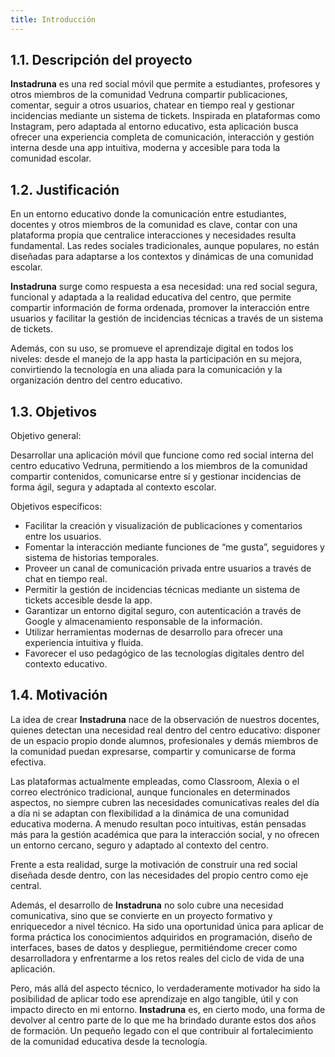 ```yaml
---
title: Introducción
---
```


<div class="justify-text">

## 1.1. Descripción del proyecto

**Instadruna** es una red social móvil que permite a estudiantes, profesores y otros miembros de la comunidad Vedruna compartir publicaciones, comentar, seguir a otros usuarios, chatear en tiempo real y gestionar incidencias mediante un sistema de tickets. Inspirada en plataformas como Instagram, pero adaptada al entorno educativo, esta aplicación busca ofrecer una experiencia completa de comunicación, interacción y gestión interna desde una app intuitiva, moderna y accesible para toda la comunidad escolar.

## 1.2. Justificación

En un entorno educativo donde la comunicación entre estudiantes, docentes y otros miembros de la comunidad es clave, contar con una plataforma propia que centralice interacciones y necesidades resulta fundamental. Las redes sociales tradicionales, aunque populares, no están diseñadas para adaptarse a los contextos y dinámicas de una comunidad escolar.

**Instadruna** surge como respuesta a esa necesidad: una red social segura, funcional y adaptada a la realidad educativa del centro, que permite compartir información de forma ordenada, promover la interacción entre usuarios y facilitar la gestión de incidencias técnicas a través de un sistema de tickets.

Además, con su uso, se promueve el aprendizaje digital en todos los niveles: desde el manejo de la app hasta la participación en su mejora, convirtiendo la tecnología en una aliada para la comunicación y la organización dentro del centro educativo.

## 1.3. Objetivos

Objetivo general:

Desarrollar una aplicación móvil que funcione como red social interna del centro educativo Vedruna, permitiendo a los miembros de la comunidad compartir contenidos, comunicarse entre sí y gestionar incidencias de forma ágil, segura y adaptada al contexto escolar.

Objetivos específicos:

- Facilitar la creación y visualización de publicaciones y comentarios entre los usuarios.
- Fomentar la interacción mediante funciones de “me gusta”, seguidores y sistema de historias temporales.
- Proveer un canal de comunicación privada entre usuarios a través de chat en tiempo real.
- Permitir la gestión de incidencias técnicas mediante un sistema de tickets accesible desde la app.
- Garantizar un entorno digital seguro, con autenticación a través de Google y almacenamiento responsable de la información.
- Utilizar herramientas modernas de desarrollo para ofrecer una experiencia intuitiva y fluida.
- Favorecer el uso pedagógico de las tecnologías digitales dentro del contexto educativo.

## 1.4. Motivación

La idea de crear **Instadruna** nace de la observación de nuestros docentes, quienes detectan una necesidad real dentro del centro educativo: disponer de un espacio propio donde alumnos, profesionales y demás miembros de la comunidad puedan expresarse, compartir y comunicarse de forma efectiva.

Las plataformas actualmente empleadas, como Classroom, Alexia o el correo electrónico tradicional, aunque funcionales en determinados aspectos, no siempre cubren las necesidades comunicativas reales del día a día ni se adaptan con flexibilidad a la dinámica de una comunidad educativa moderna. A menudo resultan poco intuitivas, están pensadas más para la gestión académica que para la interacción social, y no ofrecen un entorno cercano, seguro y adaptado al contexto del centro.

Frente a esta realidad, surge la motivación de construir una red social diseñada desde dentro, con las necesidades del propio centro como eje central.

Además, el desarrollo de **Instadruna** no solo cubre una necesidad comunicativa, sino que se convierte en un proyecto formativo y enriquecedor a nivel técnico. Ha sido una oportunidad única para aplicar de forma práctica los conocimientos adquiridos en programación, diseño de interfaces, bases de datos y despliegue, permitiéndome crecer como desarrolladora y enfrentarme a los retos reales del ciclo de vida de una aplicación.

Pero, más allá del aspecto técnico, lo verdaderamente motivador ha sido la posibilidad de aplicar todo ese aprendizaje en algo tangible, útil y con impacto directo en mi entorno. **Instadruna** es, en cierto modo, una forma de devolver al centro parte de lo que me ha brindado durante estos dos años de formación. Un pequeño legado con el que contribuir al fortalecimiento de la comunidad educativa desde la tecnología.

</div>
